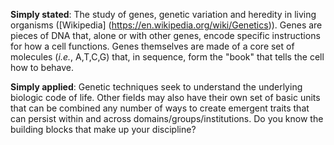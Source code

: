 **Simply stated**: The study of genes, genetic variation and heredity in living organisms ([Wikipedia] (https://en.wikipedia.org/wiki/Genetics)). Genes are pieces of DNA that, alone or with other genes, encode specific instructions for how a cell functions. Genes themselves are made of a core set of molecules (*i.e.*, A,T,C,G) that, in sequence, form the "book" that tells the cell how to behave. 

**Simply applied**: Genetic techniques seek to understand the underlying biologic code of life. Other fields may also have their own set of basic units that can be combined any number of ways to create emergent traits that can persist within and across domains/groups/institutions. Do you know the building blocks that make up your discipline?
